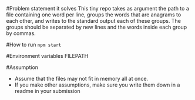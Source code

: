 #Problem statement it solves
This tiny repo takes as argument the path to a file containing one word per line, groups the words that are anagrams to each other, and writes to the standard output each of these groups.
The groups should be separated by new lines and the words inside each group by commas.

#How to run
`npm start`

#Environment variables
FILEPATH

#Assumption
* Assume that the files may not fit in memory all at once.
* If you make other assumptions, make sure you write them down in a readme in your submission

